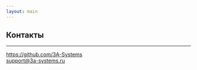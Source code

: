 ```yaml
---
layout: main
---
```

<section class="page-section">
    <div class="container px-4 px-lg-5 py-5">
        <div class="row gx-4 gx-lg-5 justify-content-center">
            <div class="col-lg-8 col-xl-6 text-center">
                <h2 class="mt-0">Контакты</h2>
                <hr class="divider" />
            </div>
        </div>
        <div class="row gx-4 gx-lg-5 justify-content-center">
            <div class="col-lg-4 text-center mb-5 mb-lg-0">
                <i class="bi-github fs-2 mb-3 text-muted"></i>
                <div></div>
                <a href="https://github.com/3A-Systems">https://github.com/3A-Systems</a>
            </div>
            <div class="col-lg-4 text-center mb-5 mb-lg-0">
                <i class="bi-envelope fs-2 mb-3 text-muted"></i>
                <div></div>
                <a href="mailto:support@3a-systems.ru">support@3a-systems.ru</a>
            </div>
        </div>
    </div>
</section>